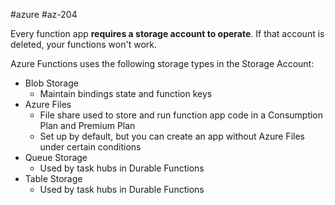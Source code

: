 #azure #az-204 

Every function app **requires a storage account to operate**.
If that account is deleted, your functions won't work.

Azure Functions uses the following storage types in the Storage Account:
- Blob Storage
	- Maintain bindings state and function keys
- Azure Files
	- File share used to store and run function app code in a Consumption Plan and Premium Plan
	- Set up by default, but you can create an app without Azure Files under certain conditions
- Queue Storage
	- Used by task hubs in Durable Functions
- Table Storage
	- Used by task hubs in Durable Functions